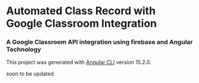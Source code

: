 # Automated Class Record with Google Classroom Integration

### A Google Classroom API integration using firebase and Angular Technology

This project was generated with [Angular CLI](https://github.com/angular/angular-cli) version 15.2.0.

soon to be updated 